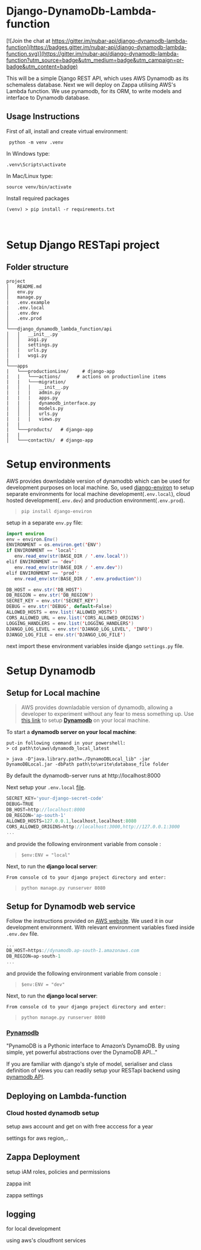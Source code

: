 # Django-DynamoDb-Lambda-function

[![Join the chat at https://gitter.im/nubar-api/django-dynamodb-lambda-function](https://badges.gitter.im/nubar-api/django-dynamodb-lambda-function.svg)](https://gitter.im/nubar-api/django-dynamodb-lambda-function?utm_source=badge&utm_medium=badge&utm_campaign=pr-badge&utm_content=badge)

This will be a simple Django REST API, which uses AWS Dynamodb as its schemaless database. Next we will deploy on Zappa utilising AWS's Lambda function.
We use pynamodb, for its ORM, to write models and interface to Dynamodb database.

## Usage Instructions ##

First of all, install and create virtual environment:

` python -m venv .venv`

In Windows type:

`.venv\Scripts\activate`

In Mac/Linux type:

 `source venv/bin/activate`

Install required packages

 `(venv) > pip install -r requirements.txt`


<br/>

# Setup Django RESTapi project
## Folder structure

```
project
│   README.md
│   env.py
│   manage.py
|   .env.example
|   .env.local
│   .env.dev
│   .env.prod
│
└───django_dynamodb_lambda_function/api
│   │   __init__.py
│   │   asgi.py
│   │   settings.py
|   |   urls.py
│   |   wsgi.py
|
└───apps
|   └───productionLine/     # django-app
|   |   └───actions/      # actions on productionline items
|   |   └───migration/
|   │   │   __init__.py
|   |   |   admin.py
|   |   |   apps.py
|   |   |   dynamodb_interface.py
|   │   │   models.py
|   │   │   urls.py
|   |   |   views.py
|   |
|   └───products/   # django-app
|   |
│   └───contactUs/  # django-app
```

# Setup environments
AWS provides downlodable version of dynamodbb which can be used for development purposes on local machine.
So, used [django-environ]() to setup separate environments for local machine development(`.env.local`), cloud hosted development(`.env.dev`) and production environment(`.env.prod`).

>`pip install django-environ `



setup in a separate `env.py` file:

```java
import environ
env = environ.Env()
ENVIRONMENT = os.environ.get('ENV')
if ENVIRONMENT == 'local':
   env.read_env(str(BASE_DIR / '.env.local'))
elif ENVIRONMENT == 'dev':
   env.read_env(str(BASE_DIR / '.env.dev'))
elif ENVIRONMENT == 'prod':
   env.read_env(str(BASE_DIR / '.env.production'))

DB_HOST = env.str('DB_HOST')
DB_REGION = env.str('DB_REGION')
SECRET_KEY = env.str('SECRET_KEY')
DEBUG = env.str('DEBUG', default=False)
ALLOWED_HOSTS = env.list('ALLOWED_HOSTS')
CORS_ALLOWED_URL = env.list('CORS_ALLOWED_ORIGINS')
LOGGING_HANDLERS = env.list('LOGGING_HANDLERS')
DJANGO_LOG_LEVEL = env.str('DJANGO_LOG_LEVEL', 'INFO')
DJANGO_LOG_FILE = env.str('DJANGO_LOG_FILE')
```


next import these environment variables inside django `settings.py` file.

# Setup Dynamodb

## Setup for Local machine
>AWS provides downladable version of dynamodb, allowing a developer to experiment without any fear to mess something up. Use [this link](https://docs.aws.amazon.com/amazondynamodb/latest/developerguide/DynamoDBLocal.html) to setup **[Dynamodb](https://docs.aws.amazon.com/amazondynamodb/latest/developerguide/DynamoDBLocal.html)** on your local machine.

To start a **dynamodb server on your local machine**:

    put-in following command in your powershell:
    > cd path\to\aws\dynamodb_local_latest

    > java -D"java.library.path=./DynamoDBLocal_lib" -jar DynamoDBLocal.jar -dbPath path\to\write\database_file folder
By default the dynamodb-server runs at http://localhost:8000

Next setup your `.env.local` [file](F:\huha\myGit\Django-DynamoDb-Lambda-function\.env.example).

```js
SECRET_KEY='your-django-secret-code'
DEBUG=TRUE
DB_HOST=http://localhost:8000
DB_REGION='ap-south-1'
ALLOWED_HOSTS=127.0.0.1,localhost,localhost:8080
CORS_ALLOWED_ORIGINS=http://localhost:3000,http://127.0.0.1:3000
...
```
and provide the following environment variable from console :
> `$env:ENV = "local"`

Next, to run the **django local server**:

    From console cd to your django project directory and enter:
> `python manage.py runserver 8080`

## Setup for Dynamodb web service
 Follow the instructions provided on [AWS website](https://docs.aws.amazon.com/amazondynamodb/latest/developerguide/SettingUp.DynamoWebService.html).
 We used it in our development environment. With relevant environment variables fixed inside `.env.dev` file.
```js
...
DB_HOST=https://dynamodb.ap-south-1.amazonaws.com
DB_REGION=ap-south-1
...
```
and provide the following environment variable from console :
> `$env:ENV = "dev"`

Next, to run the **django local server**:

    From console cd to your django project directory and enter:
> `python manage.py runserver 8080`

### [Pynamodb](https://pynamodb.readthedocs.io/en/latest/index.html)
"PynamoDB is a Pythonic interface to Amazon’s DynamoDB. By using simple, yet powerful abstractions over the DynamoDB API..."

 If you are familiar with django's style of model, serialiser and class definition of views you can readily setup your RESTapi backend using [pynamodb API](https://pynamodb.readthedocs.io/en/latest/api.html).

## Deploying on Lambda-function

### Cloud hosted dynamodb setup 

setup aws account and get on with free acccess for a year

settings for aws region,..

## Zappa Deployment

setup iAM roles, policies and permissions

zappa init

zappa settings

## logging

for local development

using aws's cloudfront services

